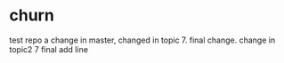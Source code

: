 # churn
test repo
a change in master, changed in topic 7. final change. change in topic2 7 final
add line